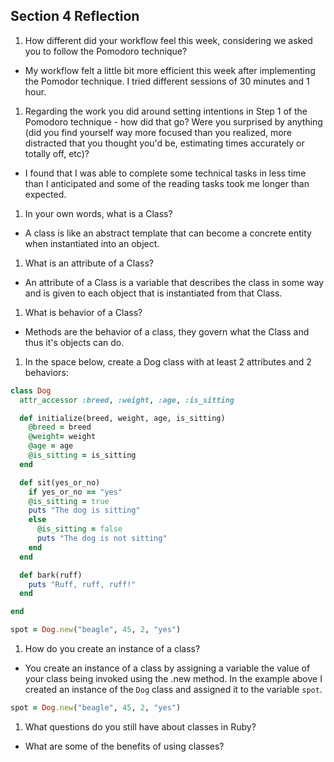 ## Section 4 Reflection

1. How different did your workflow feel this week, considering we asked you to follow the Pomodoro technique?
- My workflow felt a little bit more efficient this week after implementing the Pomodor technique. I tried different sessions of 30 minutes and 1 hour.

1. Regarding the work you did around setting intentions in Step 1 of the Pomodoro technique - how did that go? Were you surprised by anything (did you find yourself way more focused than you realized, more distracted that you thought you'd be, estimating times accurately or totally off, etc)?
- I found that I was able to complete some technical tasks in less time than I anticipated and some of the reading tasks took me longer than expected.

1. In your own words, what is a Class?
- A class is like an abstract template that can become a concrete entity when instantiated into an object.

1. What is an attribute of a Class?
- An attribute of a Class is a variable that describes the class in some way and is given to each object that is instantiated from that Class.

1. What is behavior of a Class?

- Methods are the behavior of a class, they govern what the Class and thus it's objects can do.

1. In the space below, create a Dog class with at least 2 attributes and 2 behaviors:

```rb
class Dog
  attr_accessor :breed, :weight, :age, :is_sitting

  def initialize(breed, weight, age, is_sitting)
    @breed = breed
    @weight= weight
    @age = age
    @is_sitting = is_sitting
  end

  def sit(yes_or_no)
    if yes_or_no == "yes"
    @is_sitting = true
    puts "The dog is sitting"
    else
      @is_sitting = false
      puts "The dog is not sitting"
    end
  end

  def bark(ruff)
    puts "Ruff, ruff, ruff!"
  end

end

spot = Dog.new("beagle", 45, 2, "yes")


```

1. How do you create an instance of a class?

- You create an instance of a class by assigning a variable the value of your class being invoked using the .new method. In the example above I created an instance of the `Dog` class and assigned it to the variable `spot`.
```rb
spot = Dog.new("beagle", 45, 2, "yes")
```

1. What questions do you still have about classes in Ruby?

- What are some of the benefits of using classes?
